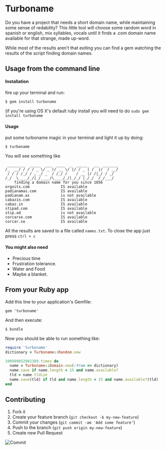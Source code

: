 # Turboname

Do you have a project that needs a short domain name, while maintaining some sense of redability?
This little tool will choose some random word in spanish or english, mix syllables, vocals until it finds a .com domain name available for that strange, made up-word.

While most of the results aren't that exiting you can find a gem watching the results of the script finding domain names.


## Usage from the command line
#### Installation
fire up your terminal and run:

    $ gem install turboname
    
(if you're using OS X's default ruby install you will need to do ```sudo gem install turboname```

####  Usage
put some turboname magic in your terminal and light it up by doing:

    $ turboname

You will see something like
```
 ________  _____  ___  ____  _  _____   __  _______
/_  __/ / / / _ \/ _ )/ __ \/ |/ / _ | /  |/  / __/
 / / / /_/ / , _/ _  / /_/ /    / __ |/ /|_/ / _/
/_/  \____/_/|_/____/\____/_/|_/_/ |_/_/  /_/___/
    finding a domain name for you since 1856
orgoits.com              IS available
padianamas.com           IS available
padianam.as              is not available
cabazin.com              IS available
cabaz.in                 IS available
stipad.com               IS available
stip.ad                  is not available
corcarse.com             IS available
corcar.se                IS available
```

All the results are saved to a file called ```names.txt```.
To close the app just press ```ctrl + c```

#### You might also need
- Precious time
- Frustration tolerance.
- Water and Food
- Maybe a blanket.

## From your Ruby app

Add this line to your application's Gemfile:

    gem 'turboname'

And then execute:

    $ bundle
    
Now you should be able to run something like:

```ruby
require 'turboname'
dictionary = Turboname::Random.new

100999032982389.times do
  name = Turboname::Domain.new(:from => dictionary)
  name.save if name.length < 15 and name.available?
  tld = name.tldize
  name.save(tld) if tld and name.length < 15 and name.available?(tld)
end
```

## Contributing

1. Fork it
2. Create your feature branch (`git checkout -b my-new-feature`)
3. Commit your changes (`git commit -am 'Add some feature'`)
4. Push to the branch (`git push origin my-new-feature`)
5. Create new Pull Request

![Commit](http://i.imgur.com/jQL14.png)
